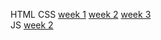 HTML CSS
<a href="https://marianashy.github.io/HTML-CSS/week01/">week 1</a>
<a href="https://foocoding.github.io/HTML-CSS/week02/">week 2</a>
<a href="https://foocoding.github.io/HTML-CSS/week03/">week 3</a>
<br>
JS
<a href="https://foocoding.github.io/js/week02/">week 2</a>
